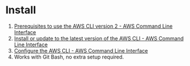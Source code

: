 # Install
1. [Prerequisites to use the AWS CLI version 2 - AWS Command Line Interface](https://docs.aws.amazon.com/cli/latest/userguide/getting-started-prereqs.html)
2. [Install or update to the latest version of the AWS CLI - AWS Command Line Interface](https://docs.aws.amazon.com/cli/latest/userguide/getting-started-install.html)
3. [Configure the AWS CLI - AWS Command Line Interface](https://docs.aws.amazon.com/cli/latest/userguide/cli-chap-configure.html)
4. Works with Git Bash, no extra setup required.
